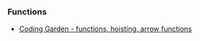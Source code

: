 ### Functions

* [Coding Garden - functions, hoisting, arrow functions](https://www.youtube.com/watch?v=xsvJUSo-DLg)
